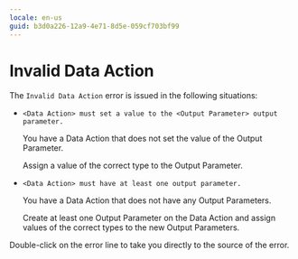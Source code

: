 ```yaml
---
locale: en-us
guid: b3d0a226-12a9-4e71-8d5e-059cf703bf99
---
```


# Invalid Data Action

The `Invalid Data Action` error is issued in the following situations:

* `<Data Action> must set a value to the <Output Parameter> output parameter.`

    You have a Data Action that does not set the value of the Output Parameter.

    Assign a value of the correct type to the Output Parameter.

* `<Data Action> must have at least one output parameter.`

    You have a Data Action that does not have any Output Parameters.

    Create at least one Output Parameter on the Data Action and assign values of the correct types to the new Output Parameters.

Double-click on the error line to take you directly to the source of the error.
